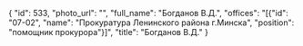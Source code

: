 {
    "id": 533,
    "photo_url": "",
    "full_name": "Богданов В.Д.",
    "offices": "[{\"id\": \"07-02\", \"name\": \"Прокуратура Ленинского района г.Минска\", \"position\": \"помощник прокурора\"}]",
    "title": "Богданов В.Д."
}